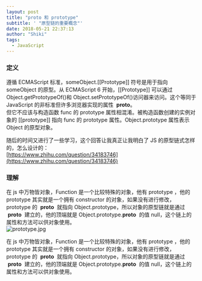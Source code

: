 ```yaml
---
layout: post
title: "proto 和 prototype"
subtitle: ' "原型链的重要概念"'
date: 2018-05-21 22:37:13
author: "Shiki"
tags:
  - JavaScript
---
```


### 定义

遵循 ECMAScript 标准，someObject.[[Prototype]] 符号是用于指向 someObject 的原型。从 ECMAScript 6 开始，[[Prototype]] 可以通过 Object.getPrototypeOf()和 Object.setPrototypeOf()访问器来访问。这个等同于 JavaScript 的非标准但许多浏览器实现的属性  **proto**。<br />但它不应该与构造函数 func 的 prototype 属性相混淆。被构造函数创建的实例对象的 [[prototype]] 指向 func 的 prototype 属性。Object.prototype 属性表示 Object 的原型对象。

随后的时间又进行了一些学习，这个回答让我真正让我明白了 JS 的原型链式怎样的，怎么设计的：<br />[https://www.zhihu.com/question/34183746](https://www.zhihu.com/question/34183746)

### 理解

在 js 中万物皆对象，Function 是一个比较特殊的对象，他有 prototype ，他的 prototype 其实就是一个拥有 constructor 的对象，如果没有进行修改， prototype 的  **proto**  就指向 Object.prototype，所以对象的原型链就是通过  **proto**  建立的，他的顶端就是 Object.prototype.**proto**  的值 null，这个链上的属性和方法可以供对象使用。<br />![prototype.jpg](https://cdn.nlark.com/yuque/0/2019/jpeg/250192/1559635101493-f5b863ce-5c07-46fb-b26a-10e29544dd16.jpeg#align=left&display=inline&height=586&name=prototype.jpg&originHeight=586&originWidth=520&size=36505&status=done&width=520)

在 js 中万物皆对象，Function 是一个比较特殊的对象，他有 prototype ，他的 prototype 其实就是一个拥有 constructor 的对象，如果没有进行修改， prototype 的  **proto**  就指向 Object.prototype，所以对象的原型链就是通过  **proto**  建立的，他的顶端就是 Object.prototype.**proto**  的值 null，这个链上的属性和方法可以供对象使用。
